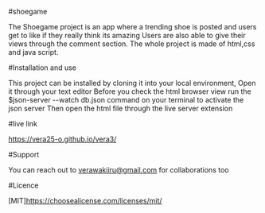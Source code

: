#shoegame 


The Shoegame project is an app where a trending shoe is posted and users get to like if they really think its amazing
Users are also able to give their views through the comment section.
The whole project is made of html,css and java script.

#Installation and use
  
  
  
  This project can be installed by cloning it into your local environment,
Open it through your text editor
Before you check the html browser view run the 
$json-server --watch db.json
command on your terminal to activate the json server
Then open the html file through the live server extension

#live link


https://vera25-o.github.io/vera3/


#Support
 
 
 
 You can reach out to verawakiiru@gmail.com
for collaborations too

#Licence

[MIT]https://choosealicense.com/licenses/mit/
